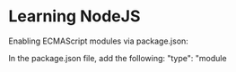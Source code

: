 # Learning NodeJS


Enabling ECMAScript modules via package.json:

In the package.json file, add the following: "type": "module